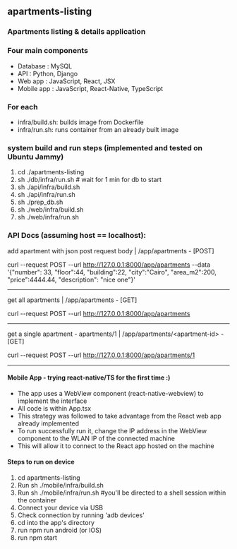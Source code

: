 ## apartments-listing
### Apartments listing &amp; details application

### Four main components
- Database : MySQL
- API : Python, Django
- Web app : JavaScript, React, JSX
- Mobile app : JavaScript, React-Native, TypeScript

### For each
- infra/build.sh: builds image from Dockerfile
- infra/run.sh: runs container from an already built image

### system build and run steps (implemented and tested on Ubuntu Jammy)
1.  cd ./apartments-listing
2.  sh ./db/infra/run.sh      # wait for 1 min for db to start
3.  sh ./api/infra/build.sh
4.  sh ./api/infra/run.sh
5.  sh ./prep_db.sh
6.  sh ./web/infra/build.sh
7.  sh ./web/infra/run.sh


### API Docs (assuming host == localhost):

add apartment with json post request body | /app/apartments - \[POST\]

curl --request POST --url http://127.0.0.1:8000/app/apartments --data '{"number": 33, "floor":44, "building":22, "city":"Cairo", "area_m2":200, "price":4444.44, "description": "nice one"}'

---
get all apartments | /app/apartments - \[GET\]

curl --request POST --url http://127.0.0.1:8000/app/apartments

---
get a single apartment - apartments/1 | /app/apartments/\<apartment-id\> - \[GET\]

curl --request POST --url http://127.0.0.1:8000/app/apartments/1

---

#### Mobile App - trying react-native/TS for the first time :)
- The app uses a WebView component \(react-native-webview\) to implement the interface
- All code is within App.tsx
- This strategy was followed to take advantage from the React web app already implemented
- To run successfully run it, change the IP address in the WebView component to the WLAN IP of the connected machine
- This will allow it to connect to the React app hosted on the machine

#### Steps to run on device
1. cd apartments-listing
2. Run sh ./mobile/infra/build.sh
3. Run sh ./mobile/infra/run.sh          #you'll be directed to a shell session within the container
4. Connect your device via USB
5. Check connection by running 'adb devices'
6. cd into the app's directory
7. run npm run android \(or IOS\)
8. run npm start
